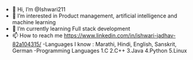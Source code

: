 - 👋 Hi, I’m @Ishwari211
- 👀 I’m interested in Product management, artificial intelligence and machine learning 
- 🌱 I’m currently learning Full stack development
- 📫 How to reach me https://www.linkedin.com/in/ishwari-jadhav-82a104315/
-Languages I know : Marathi, Hindi, English, Sanskrit, German
  -Programming Languages
  1.C
  2.C++
  3.Java
  4.Python
  5.Linux
<!---
Ishwari211/Ishwari211 is a ✨ special ✨ repository because its `README.md` (this file) appears on your GitHub profile.
You can click the Preview link to take a look at your changes.
--->
